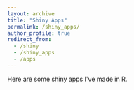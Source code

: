 ```yaml
---
layout: archive
title: "Shiny Apps"
permalink: /shiny_apps/
author_profile: true
redirect_from:
  - /shiny
  - /shiny_apps
  - /apps
---
```


Here are some shiny apps I've made in R.

